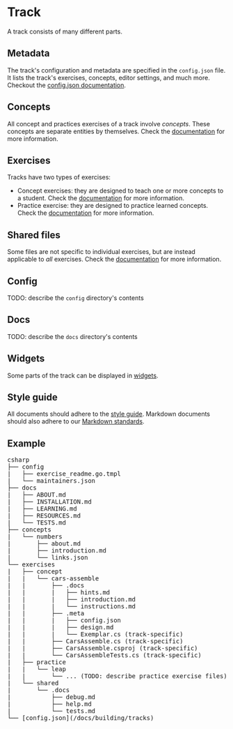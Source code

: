 # Track

A track consists of many different parts.

## Metadata

The track's configuration and metadata are specified in the `config.json` file. It lists the track's exercises, concepts, editor settings, and much more. Checkout the [config.json documentation](/docs/building/tracks/config-json).

## Concepts

All concept and practices exercises of a track involve _concepts_. These concepts are separate entities by themselves. Check the [documentation](/docs/building/tracks/concepts) for more information.

## Exercises

Tracks have two types of exercises:

- Concept exercises: they are designed to teach one or more concepts to a student. Check the [documentation](/docs/building/tracks) for more information.
- Practice exercise: they are designed to practice learned concepts. Check the [documentation](/docs/building/tracks) for more information.

## Shared files

Some files are not specific to individual exercises, but are instead applicable to _all_ exercises. Check the [documentation](/docs/building/tracks) for more information.

## Config

TODO: describe the `config` directory's contents

## Docs

TODO: describe the `docs` directory's contents

## Widgets

Some parts of the track can be displayed in [widgets](/docs/building/tracks#exercisewidget).

## Style guide

All documents should adhere to the [style guide](../../building/markdown/style-guide.md). Markdown documents should also adhere to our [Markdown standards](../../building/markdown/markdown.md).

## Example

<pre>
csharp
├── config
|   ├── exercise_readme.go.tmpl
|   └── maintainers.json
├── docs
|   ├── ABOUT.md
|   ├── INSTALLATION.md
|   ├── LEARNING.md
|   ├── RESOURCES.md
|   └── TESTS.md
├── concepts
|   └── numbers
|       ├── about.md
|       ├── introduction.md
|       └── links.json
└── exercises
|   ├── concept
|   |   └── cars-assemble
|   |       ├── .docs
|   |       |   ├── hints.md
|   |       |   ├── introduction.md
|   |       |   └── instructions.md
|   |       ├── .meta
|   |       |   ├── config.json
|   |       |   ├── design.md
|   |       |   └── Exemplar.cs (track-specific)
|   |       ├── CarsAssemble.cs (track-specific)
|   |       ├── CarsAssemble.csproj (track-specific)
|   |       └── CarsAssembleTests.cs (track-specific)
|   ├── practice
|   |   └── leap
|   |       └── ... (TODO: describe practice exercise files)
|   └── shared
|       └── .docs
|           ├── debug.md
|           ├── help.md
|           └── tests.md
└── [config.json](/docs/building/tracks)
</pre>

